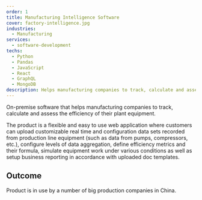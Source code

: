 ```yaml
---
order: 1
title: Manufacturing Intelligence Software 
cover: factory-intelligence.jpg
industries:
  - Manufacturing
services:
  - software-development
techs:
  - Python
  - Pandas
  - JavaScript
  - React
  - GraphQL
  - MongoDB
description: Helps manufacturing companies to track, calculate and assess the efficiency of their equipment.
---
```

On-premise software that helps manufacturing companies to track, calculate and assess the efficiency of their plant equipment. 

The product is a flexible and easy to use web application where customers can upload customizable real time and configuration data sets recorded from production line equipment (such as data from pumps, compressors, etc.), configure levels of data aggregation, define efficiency metrics and their formula, simulate equipment work under various conditions as well as setup business reporting in accordance with uploaded doc templates.

## Outcome

Product is in use by a number of big production companies in China.